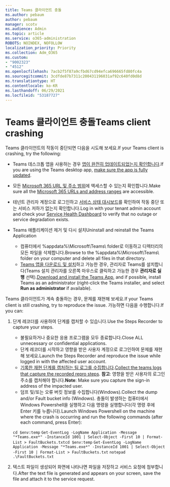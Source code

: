 ```yaml
---
title: Teams 클라이언트 충돌
ms.author: pebaum
author: pebaum
manager: scotv
ms.audience: Admin
ms.topic: article
ms.service: o365-administration
ROBOTS: NOINDEX, NOFOLLOW
localization_priority: Priority
ms.collection: Adm_O365
ms.custom:
- "9002323"
- "4512"
ms.openlocfilehash: 7acb2f5f87a9cfbd67cd94efca696665fd80fc4a
ms.sourcegitcommit: 3cdfde87b7311c200431196031af92c640fd0d8d
ms.translationtype: HT
ms.contentlocale: ko-KR
ms.lasthandoff: 06/29/2021
ms.locfileid: "53187727"
---
```

# <a name="teams-client-crashing"></a><span data-ttu-id="ae70f-102">Teams 클라이언트 충돌</span><span class="sxs-lookup"><span data-stu-id="ae70f-102">Teams client crashing</span></span>

<span data-ttu-id="ae70f-103">Teams 클라이언트의 작동이 중단되면 다음을 시도해 보세요.</span><span class="sxs-lookup"><span data-stu-id="ae70f-103">If your Teams client is crashing, try the following:</span></span>

- <span data-ttu-id="ae70f-104">Teams 데스크톱 앱을 사용하는 경우 [앱이 완전히 업데이트되었는지 확인합니다](https://support.office.com/article/Update-Microsoft-Teams-535a8e4b-45f0-4f6c-8b3d-91bca7a51db1).</span><span class="sxs-lookup"><span data-stu-id="ae70f-104">If you are using the Teams desktop app, [make sure the app is fully updated](https://support.office.com/article/Update-Microsoft-Teams-535a8e4b-45f0-4f6c-8b3d-91bca7a51db1).</span></span>

- <span data-ttu-id="ae70f-105">모든 [Microsoft 365 URL 및 주소 범위](/microsoftteams/connectivity-issues)에 액세스할 수 있는지 확인합니다.</span><span class="sxs-lookup"><span data-stu-id="ae70f-105">Make sure all the [Microsoft 365 URLs and address ranges](/microsoftteams/connectivity-issues) are accessible.</span></span>

- <span data-ttu-id="ae70f-106">테넌트 관리자 계정으로 로그인하고 [서비스 상태 대시보드](/office365/enterprise/view-service-health)를 확인하여 작동 중단 또는 서비스 저하가 없는지 확인합니다.</span><span class="sxs-lookup"><span data-stu-id="ae70f-106">Log in with your tenant admin account and check your [Service Health Dashboard](/office365/enterprise/view-service-health) to verify that no outage or service degradation exists.</span></span>

- <span data-ttu-id="ae70f-107">Teams 애플리케이션 제거 및 다시 설치</span><span class="sxs-lookup"><span data-stu-id="ae70f-107">Uninstall and reinstall the Teams Application</span></span>
    - <span data-ttu-id="ae70f-108">컴퓨터에서 %appdata%\Microsoft\Teams\ folder로 이동하고 디렉터리의 모든 파일을 삭제합니다.</span><span class="sxs-lookup"><span data-stu-id="ae70f-108">Browse to the %appdata%\Microsoft\Teams\ folder on your computer and delete all files in that directory.</span></span>
    - <span data-ttu-id="ae70f-109">[Teams 앱을 다운로드 및 설치](https://www.microsoft.com/microsoft-teams/download-app)하고 가능한 경우, 관리자로 Teams를 설치합니다(Teams 설치 관리자를 오른쪽 마우스로 클릭하고 가능한 경우 **관리자로 실행** 선택).</span><span class="sxs-lookup"><span data-stu-id="ae70f-109">[Download and install the Teams App](https://www.microsoft.com/microsoft-teams/download-app), and if possible, install Teams as an administrator (right-click the Teams installer, and select **Run as administrator** if available).</span></span>

<span data-ttu-id="ae70f-110">Teams 클라이언트가 계속 충돌하는 경우, 문제를 재현해 보세요.</span><span class="sxs-lookup"><span data-stu-id="ae70f-110">If your Teams client is still crashing, try to reproduce the issue.</span></span> <span data-ttu-id="ae70f-111">가능하면 다음을 수행합니다.</span><span class="sxs-lookup"><span data-stu-id="ae70f-111">If you can:</span></span>

1. <span data-ttu-id="ae70f-112">단계 레코더를 사용하여 단계를 캡처할 수 있습니다.</span><span class="sxs-lookup"><span data-stu-id="ae70f-112">Use the Steps Recorder to capture your steps.</span></span>
    - <span data-ttu-id="ae70f-113">불필요하거나 중요한 응용 프로그램을 모두 종료합니다.</span><span class="sxs-lookup"><span data-stu-id="ae70f-113">Close ALL unnecessary or confidential applications.</span></span>
    - <span data-ttu-id="ae70f-114">단계 레코더를 시작하고 영향을 받은 사용자 계정으로 로그인하여 문제를 재현해 보세요.</span><span class="sxs-lookup"><span data-stu-id="ae70f-114">Launch the Steps Recorder and reproduce the issue while logged in with the affected user account.</span></span>
    - <span data-ttu-id="ae70f-115">[기록한 재현 단계를 캡처하는 팀 로그를 수집합니다](/microsoftteams/log-files).</span><span class="sxs-lookup"><span data-stu-id="ae70f-115">[Collect the teams logs that capture the recorded repro steps](/microsoftteams/log-files).</span></span> <span data-ttu-id="ae70f-116">**참고**: 영향을 받은 사용자의 로그인 주소를 캡처해야 합니다.</span><span class="sxs-lookup"><span data-stu-id="ae70f-116">**Note**: Make sure you capture the sign-in address of the impacted user.</span></span>
    - <span data-ttu-id="ae70f-117">덤프 및/또는 오류 버킷 정보를 수집합니다(Windows).</span><span class="sxs-lookup"><span data-stu-id="ae70f-117">Collect the dump and/or Fault bucket info (Windows).</span></span> <span data-ttu-id="ae70f-118">충돌이 발생하는 컴퓨터에서 Windows Powershell을 실행하고 다음 명령을 실행합니다(각 명령 후에 Enter 키를 누릅니다).</span><span class="sxs-lookup"><span data-stu-id="ae70f-118">Launch Windows Powershell on the machine where the crash is occurring and run the following commands (after each command, press Enter):</span></span>

    <span data-ttu-id="ae70f-119">`cd $env:temp` `Get-EventLog -LogName Application -Message "*Teams.exe*" -InstanceId 1001 | Select-Object -First 10 | Format-List > FaultBuckets.txt`</span><span class="sxs-lookup"><span data-stu-id="ae70f-119">`cd $env:temp` `Get-EventLog -LogName Application -Message "*Teams.exe*" -InstanceId 1001 | Select-Object -First 10 | Format-List > FaultBuckets.txt`</span></span>
    `notepad .\FaultBuckets.txt`
    
2. <span data-ttu-id="ae70f-120">텍스트 파일이 생성되어 화면에 나타나면 파일을 저장하고 서비스 요청에 첨부합니다.</span><span class="sxs-lookup"><span data-stu-id="ae70f-120">After the text file is generated and appears on your screen, save the file and attach it to the service request.</span></span> 
